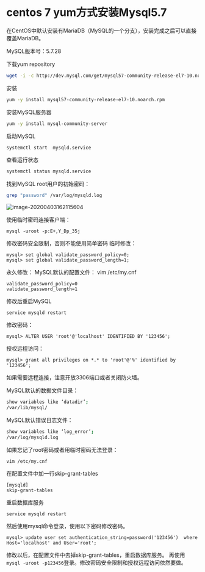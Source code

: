 # centos 7 yum方式安装Mysql5.7

在CentOS中默认安装有MariaDB（MySQL的一个分支），安装完成之后可以直接覆盖MariaDB。

MySQL版本号：5.7.28

下载yum repository

```bash
wget -i -c http://dev.mysql.com/get/mysql57-community-release-el7-10.noarch.rpm
```

安装

```bash
yum -y install mysql57-community-release-el7-10.noarch.rpm
```

安装MySQL服务器

```bash
yum -y install mysql-community-server
```

启动MySQL

```bash
systemctl start  mysqld.service
```

查看运行状态

```bash
systemctl status mysqld.service
```

找到MySQL root用户的初始密码：

```bash
grep "password" /var/log/mysqld.log
```

![image-20200403162115604](http://files.luyanan.com//img/20200403162117.png)

使用临时密码连接客户端：

```
mysql -uroot -p:E+,Y_Dp_35j
```

修改密码安全限制，否则不能使用简单密码
临时修改：

```
mysql> set global validate_password_policy=0;
mysql> set global validate_password_length=1;
```

永久修改：
MySQL默认的配置文件：
vim /etc/my.cnf

```
validate_password_policy=0
validate_password_length=1
```

修改后重启MySQL

```
service mysqld restart
```

修改密码：

```
mysql> ALTER USER 'root'@'localhost' IDENTIFIED BY '123456';
```

授权远程访问：

```
mysql> grant all privileges on *.* to 'root'@'%' identified by '123456'; 
```

如果需要远程连接，注意开放3306端口或者关闭防火墙。

MySQL默认的数据文件目录：

```bash
show variables like ‘datadir’;
/var/lib/mysql/
```



MySQL默认错误日志文件：

```bash
show variables like ‘log_error’;
/var/log/mysqld.log
```

如果忘记了root密码或者用临时密码无法登录：

```
vim /etc/my.cnf
```

在配置文件中加一行skip-grant-tables

```
[mysqld]
skip-grant-tables
```

重启数据库服务

```
service mysqld restart
```

然后使用mysql命令登录，使用以下密码修改密码。

```
mysql> update user set authentication_string=password('123456')  where Host='localhost' and User='root';
```

修改以后，在配置文件中去掉skip-grant-tables，重启数据库服务。
再使用 `mysql -uroot -p123456`登录。修改密码安全限制和授权远程访问依然要做。

